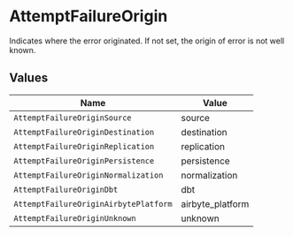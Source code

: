 # AttemptFailureOrigin

Indicates where the error originated. If not set, the origin of error is not well known.


## Values

| Name                                  | Value                                 |
| ------------------------------------- | ------------------------------------- |
| `AttemptFailureOriginSource`          | source                                |
| `AttemptFailureOriginDestination`     | destination                           |
| `AttemptFailureOriginReplication`     | replication                           |
| `AttemptFailureOriginPersistence`     | persistence                           |
| `AttemptFailureOriginNormalization`   | normalization                         |
| `AttemptFailureOriginDbt`             | dbt                                   |
| `AttemptFailureOriginAirbytePlatform` | airbyte_platform                      |
| `AttemptFailureOriginUnknown`         | unknown                               |